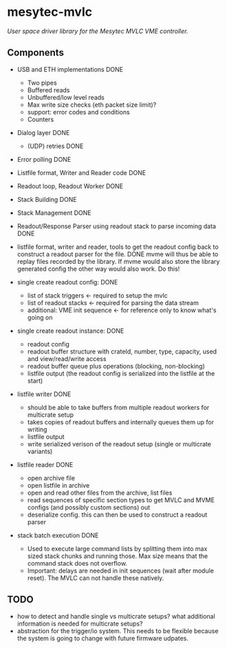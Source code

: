 # mesytec-mvlc

*User space driver library for the Mesytec MVLC VME controller.*

## Components

* USB and ETH implementations DONE
  - Two pipes
  - Buffered reads
  - Unbuffered/low level reads
  - Max write size checks (eth packet size limit)?
  - support: error codes and conditions
  - Counters

* Dialog layer DONE
  - (UDP) retries DONE
* Error polling DONE
* Listfile format, Writer and Reader code DONE
* Readout loop, Readout Worker DONE
* Stack Building DONE
* Stack Management DONE
* Readout/Response Parser using readout stack to parse incoming data DONE
* listfile format, writer and reader, tools to get the readout config back to
  construct a readout parser for the file. DONE
  mvme will thus be able to replay files recorded by the library.
  If mvme would also store the library generated config the other way would
  also work. Do this!

* single create readout config: DONE
  - list of stack triggers          <- required to setup the mvlc
  - list of readout stacks          <- required for parsing the data stream
  - additional: VME init sequence   <- for reference only to know what's going on

* single create readout instance: DONE
  - readout config
  - readout buffer structure with crateId, number, type, capacity, used and view/read/write access
  - readout buffer queue plus operations (blocking, non-blocking)
  - listfile output (the readout config is serialized into the listfile at the start)

* listfile writer DONE
  - should be able to take buffers from multiple readout workers for multicrate setup
  - takes copies of readout buffers and internally queues them up for writing
  - listfile output
  - write serialized verison of the readout setup (single or multicrate variants)

* listfile reader  DONE
  - open archive file
  - open listfile in archive
  - open and read other files from the archive, list files
  - read sequences of specific section types to get MVLC and MVME
    configs (and possibly custom sections) out
  - deserialize config. this can then be used to construct a readout parser

* stack batch execution DONE
  - Used to execute large command lists by splitting them into max sized stack
    chunks and running those. Max size means that the command stack does not
    overflow.
  - Important: delays are needed in init sequences (wait after module reset).
    The MVLC can not handle these natively.

## TODO
* how to detect and handle single vs multicrate setups? what additional
  information is needed for multicrate setups?
* abstraction for the trigger/io system. This needs to be flexible because the
  system is going to change with future firmware udpates.
